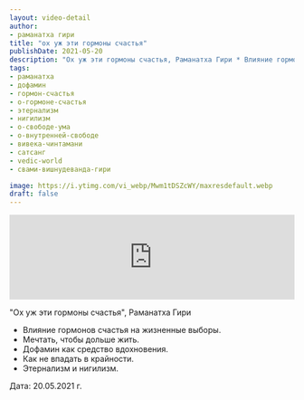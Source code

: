 ```yaml
---
layout: video-detail
author:
- раманатха гири
title: "ох уж эти гормоны счастья"
publishDate: 2021-05-20
description: "Ох уж эти гормоны счастья, Раманатха Гири * Влияние гормонов счастья на жизненные выборы. * Мечтать, чтобы дольше жить. * Дофамин как средство вдохновения. * Как не впадать в крайности. * Этернализм и нигилизм.   Дата  20.05.2021 г."
tags: 
- раманатха
- дофамин
- гормон-счастья
- о-гормоне-счастья
- этернализм
- нигилизм
- о-свободе-ума
- о-внутренней-свободе
- вивека-чинтамани
- сатсанг
- vedic-world
- свами-вишнудеванда-гири

image: https://i.ytimg.com/vi_webp/Mwm1tDSZcWY/maxresdefault.webp
draft: false
---
```


<iframe width="100%" src="https://www.youtube.com/embed/Mwm1tDSZcWY" frameborder="0" allowfullscreen=""></iframe> 

 "Ох уж эти гормоны счастья", Раманатха Гири

* Влияние гормонов счастья на жизненные выборы.
* Мечтать, чтобы дольше жить.
* Дофамин как средство вдохновения.
* Как не впадать в крайности.
* Этернализм и нигилизм.

  
 Дата: 20.05.2021 г.

  

 